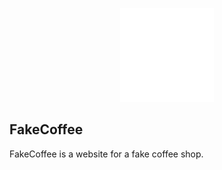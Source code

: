 <p align="center"\>
  <img src="https://github.com/KhanxMo/FakeCoffee/blob/main/images/logoWhite.png?raw=true" width="150" title="hover text">
</p>

<p align="center">
  <h2>FakeCoffee</h2>
</p>

FakeCoffee is a website for a fake coffee shop.
